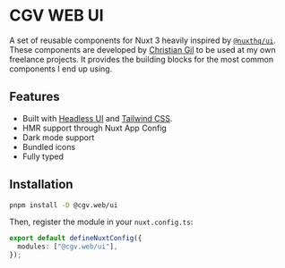 # CGV WEB UI

A set of reusable components for Nuxt 3 heavily inspired by [`@nuxthq/ui`](https://ui.nuxtlabs.com/getting-started). These components are developed by [Christian Gil](https://cgvweb.com/en) to be used at my own freelance projects. It provides the building blocks for the most common components I end up using.

## Features

- Built with [Headless UI](https://headlessui.com/) and [Tailwind CSS](https://tailwindcss.com/).
- HMR support through Nuxt App Config
- Dark mode support
- Bundled icons
- Fully typed

## Installation

```bash
pnpm install -D @cgv.web/ui
```

Then, register the module in your `nuxt.config.ts`:

```ts
export default defineNuxtConfig({
  modules: ["@cgv.web/ui"],
});
```
